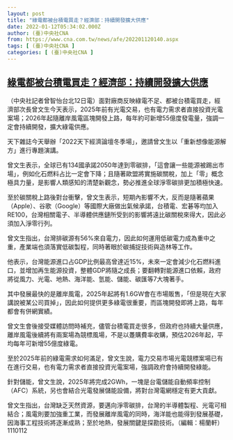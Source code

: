 ```yaml
---
layout: post
title: "綠電都被台積電買走？經濟部：持續開發擴大供應"
date: 2022-01-12T05:34:02.000Z
author: (臺)中央社CNA
from: https://www.cna.com.tw/news/afe/202201120140.aspx
tags: [ (臺)中央社CNA ]
categories: [ (臺)中央社CNA ]
---
```

<!--1641965642000-->
[綠電都被台積電買走？經濟部：持續開發擴大供應](https://www.cna.com.tw/news/afe/202201120140.aspx)
------

<div>
<div></div><div><p>（中央社記者曾智怡台北12日電）面對廠商反映綠電不足、都被台積電買走，經濟部次長曾文生今天表示，2025年前有光電交易，也有電力需求者直接投資光電案場；2026年起隨離岸風電區塊開發上路，每年約可新增55億度發電量，強調一定會持續開發，擴大綠電供應。</p><p>天下雜誌今天舉辦「2022天下經濟論壇冬季場」，邀請曾文生以「重新想像能源解方」進行專題演講。</p><p>曾文生表示，全球已有134國承諾2050年達到零碳排，「這會讓一些能源被踢出市場」，例如化石燃料占比一定會下降；且隨著歐盟將實施碳關稅，加上「零」概念極具力量，是影響人類感知的清楚新觀念，勢必推進全球淨零碳排更加積極快速。</p><p>至於碳關稅上路後對台衝擊，曾文生表示，短期內影響不大，反而是隨著蘋果（Apple）、谷歌（Google）等國際大廠做出氣候承諾，台積電、宏碁等均加入RE100，台灣相關電子、半導體供應鏈所受到的影響將遠比碳關稅來得大，因此必須加入淨零行列。</p><p>曾文生指出，台灣排碳源有56%來自電力，因此如何運用低碳電力成為重中之重，產業端也須落實低碳製程，同時著眼於碳捕捉技術與造林等工作。</p><p>他表示，台灣能源進口占GDP比例最高曾達近15%，未來一定會減少化石燃料進口，並增加再生能源投資，整體GDP將隨之成長；要翻轉對能源進口依賴，政府將從風力、光電、地熱、海洋能、氫能、儲能、碳匯等7大塊著手。</p><p>其中發展最快的是離岸風電，2025年起將有1.6GW會在市場販售，「但是現在大家講說被某公司買掉」，因此如何提供更多綠電很重要，而區塊開發即將上路，每年都會有併網實績。</p><p>曾文生會後接受媒體訪問時補充，儘管台積電買走很多，但政府也持續大量供應，離岸風電後續將有兩案場為競標風場，不是以躉購費率收購，預估2026年起，平均每年可新增55億度綠電。</p><p>至於2025年前的綠電需求如何滿足，曾文生說，電力交易市場光電競標案場已有在進行交易，也有電力需求者直接投資光電案場，強調政府會持續開發綠能。</p><p>針對儲能，曾文生說，2025年將完成2GWh，一塊是台電儲能自動頻率控制（AFC）系統，另也會結合光電發展儲能設備，將對台灣電網穩定有更大貢獻。</p><p>曾文生指出，台灣缺乏天然資源，要邁向淨零碳排，台灣的半導體製程、光電可相結合；風電則要加強重工業，而發展離岸風電的同時，海洋能也能得到發展基礎，因海事工程技術將逐漸成熟；至於地熱，發展關鍵是探勘技術。（編輯：楊蘭軒）1110112</p></div>
</div>
